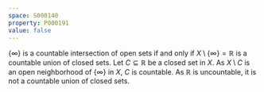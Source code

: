 ```yaml
---
space: S000140
property: P000191
value: false
---
```


$\{\infty\}$ is a countable intersection of open sets if and only if $X \setminus \{\infty\} = \mathbb{R}$ is a countable union of closed sets. Let $C \subseteq \mathbb{R}$ be a closed set in $X$. As $X \setminus C$ is an open neighborhood of $\{\infty\}$ in $X$, $C$ is countable. As $\mathbb{R}$ is uncountable, it is not a countable union of closed sets.